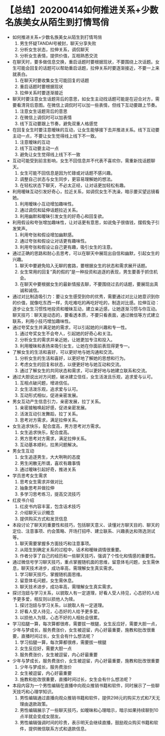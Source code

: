# 【总结】20200414如何推进关系+少数名族美女从陌生到打情骂俏

-   如何推进关系+少数名族美女从陌生到打情骂俏
    1.  男生怀疑TANDAI号被封，聊天分享失败
    2.  分析女生状态，拉伸关系，调侃聊天
    3.  分析女生表情，提供价值，互相熟悉交流
-   在聊天时，要多做信息交换，重启话题时要根据现状，不要围绕上次话题。女生可能会回复的话题可以帮助重启话题，拉伸关系时要逐渐接近，不要一上来就表白。
    1.  在聊天时要收集女生可能回复的话题
    2.  重启话题时要根据现状
    3.  拉伸关系时要逐渐接近
-   聊天时要注意女生话题背后的意思，如女生主动找话题可能是在迎合对方，需要看清背后意图。在微信上调侃时可以加一些表情，但线下互动要跟上节奏。
    1.  注意女生话题背后的意思
    2.  在微信上调侃时可以加表情
    3.  线下互动要跟上节奏，避免双重人格感觉
-   在回复女生时要注意暧昧的互动，让女生能够接下去并推进关系。线下互动要主动一点，不要让女生觉得线上线下不一致。
    1.  注意暧昧的互动
    2.  线下互动要主动一点
    3.  避免让女生觉得线上线下不一致
-   互动可能受到前言影响，女生不回信息并不代表不喜欢你，需重新找话题聊天。
    1.  女生可能不回信息是因为忙碌或对话题不感兴趣。
    2.  调整自己状态与女生同步，更容易理解她的想法。
    3.  在轻松状态下聊天，不必太正经，让对话更加轻松有趣。
-   利用暧昧互动引发好奇心，拉近关系，如调侃女生不洗澡，暗示要买望远镜看她。
    1.  利用暧昧小互动增加趣味性。
    2.  通过调侃和延伸话题拉近关系。
    3.  利用幽默和暧昧引发女生的好奇心和回复欲。
-   利用假设和夸张增加趣味性，让对话更有意思，如说兔子很值钱，摆假兔子引发笑声。
    1.  利用夸张和假设增加幽默感。
    2.  通过夸张和假设让对话更有趣味性。
    3.  利用夸张和假设让自己更有趣，吸引女生的注意。
-   通过正确的思路和耐心去思考，可以在聊天中展现出自信和幽默，引起女生的兴趣。
    1.  聊天中要避免陷入无聊的套路，要根据女生的状态和需求展开话题。
    2.  女生常用的回复“真的假的”是一种投资和追逐的表现，男生要善于抓住机会。
    3.  在聊天中要根据女生的最新情报去聊，不要围绕过去的话题，要展现出真诚和诚信。
-   通过对比制造吸引力：要让女生感受到你的优秀，需要通过对比让她意识到你的价值，就像吃东西一样，先吃难吃的再吃好吃的，制造对比感。拉伸互动：逐步让女生习惯性地投资和暧昧互动，建立亲近感，让她逐渐习惯与你互动。聊天技巧：聊天是动态的，要看透本质，不要只看表面，通过微信等方式建立联系，利用小技巧增加趣味性。
-   通过夸奖女生并满足她的需求，可以引起她的兴趣和专一性。
    1.  通过夸奖女生不会夸人，引起她的好奇心和关注。
    2.  分析女生的需求并亲近她，让她更加专注和投入。
    3.  利用暧昧和表扬来吸引女生，让她在你面前表现得更专一。
-   了解女生的生活和喜好，可以更好地与她沟通和交流。
    1.  分析女生的生活和喜好，以更好地了解她的思想和行为。
    2.  考虑女生的回复和状态，以便更好地与她互动和交流。
    3.  通过了解女生的共同状态和需求，可以更好地与她建立联系和交流。
-   通过大胆说出对方问题，破冰建立信任，女生活泼且乐观，追求爱与认可。
    1.  互相点破问题，增进信任。
    2.  女生活泼乐观，追求爱与认可。
    3.  互动形式相似，促进亲密发展。
-   男女互动产生信息引力，亲密发展，拉丁关系。
    1.  亲密接触唤起好感，促进亲密发展。
    2.  活泼互动引发舞蹈，拉丁关系。
    3.  思考对方需求，满足拉伸关系。
-   女生追求快乐，配合度高，男方思考对方需求。
    1.  女生追求快乐，配合度高。
    2.  男方思考对方需求，满足拉伸关系。
    3.  互动基本顺利，拉黑问题解决。
-   男女生互动
    1.  女生追逐男生，大大咧咧的态度
    2.  男生闲散无所谓，喜欢有趣事情
    3.  通过暧昧引起好奇，推进关系
-   学员思考女生需求
    1.  思考女生需求并做对比
    2.  抽象思考并做拉伸
    3.  多学习思考练习，提高交流技巧
-   红皮书介绍
    1.  红皮书内容丰富，包含话术技巧
    2.  介绍聊天认识概念
    3.  提供购买方式和发货信息
-   本段讨论了聊天的重要性和技巧，包括聊天意义、读懂对方聊天目的、聊天的定位、注意事项、约会策略、开场打招呼、建立联系、兴趣表达和筛选测试等。
    1.  聊天需要掌握多方面技巧和注意事项。
    2.  从陌生到确定关系的过程中，话术和暧昧调情很重要。
    3.  作者分享了自己的经历和一些聊天技巧，强调了个性化和情感的重要性。
-   通过微信号学习聊天技巧，重点掌握随机面的思维，留意体毛问题，女生需休息，聊天技术进步，成功率高，需理解女生真实需求。
    1.  学习聊天技巧，掌握随机面思维。
    2.  留意体毛问题，女生需休息。
    3.  聊天技术进步，成功率高，需理解女生真实需求。
-   探讨泡妞与学习关系，以貌取人有一定道理，好看人受人待见，心态好的人给予更多爱，相反则以损他人为赎。
    1.  探讨泡妞与学习关系，以貌取人有一定道理。
    2.  好看人受人待见，心态好的人给予更多爱。
    3.  以损他人为赎，心态不好的人相处会很累。
-   学习掐腿一算，每次算都很疼，需要拔一根腿，女生反应好，需要大胆一点，少年与梦成长，服务费涨价，女生被逗留，内心好最重要，施教和批改很重要，直播时间过长，女生会有什么想法呢？
    1.  学习掐腿一算，每次算都很疼，需要拔一根腿
    2.  女生反应好，需要大胆一点
    3.  服务费涨价，女生被逗留，内心好最重要
-   少年与梦成长，服务费涨价，女生被逗留，内心好最重要，施教和批改很重要
    1.  少年与梦成长，服务费涨价
    2.  女生被逗留，内心好最重要
    3.  施教和批改很重要，直播时间过长，女生会有什么想法呢？
-   本段内容为一个男性编辑在直播中向观众推销书籍和软件，同时展示了一些聊天技巧和心理学知识。
    1.  男性编辑通过直播向观众推销书籍和软件，提供298元的购买方式和7天无理由退款政策。
    2.  男性编辑展示了一些聊天技巧，如暧昧和心理暗示，暗示如果持续聊到10点半就会变成女朋友。
    3.  男性编辑强调时间的珍贵，表示明天会继续直播，鼓励观众购买书籍和软件，提供微信联系方式和退款信息。